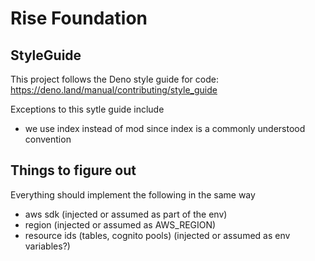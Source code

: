 # Rise Foundation

## StyleGuide

This project follows the Deno style guide for code: https://deno.land/manual/contributing/style_guide

Exceptions to this sytle guide include

-   we use index instead of mod since index is a commonly understood convention

## Things to figure out

Everything should implement the following in the same way

-   aws sdk (injected or assumed as part of the env)
-   region (injected or assumed as AWS_REGION)
-   resource ids (tables, cognito pools) (injected or assumed as env variables?)
